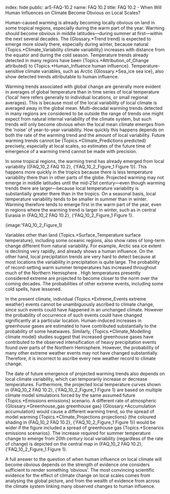index: hide
public: ar5-FAQ-10.2
name: FAQ 10.2
title: FAQ 10.2 - When Will Human Influences on Climate Become Obvious on Local Scales?

Human-caused warming is already becoming locally obvious on land in some tropical regions, especially during the warm part of the year. Warming should become obvious in middle latitudes—during summer at first—within the next several decades. The {Glossary.*Trend trend} is expected to emerge more slowly there, especially during winter, because natural {Topics.*Climate_Variability climate variability} increases with distance from the equator and during the cold season. Temperature trends already detected in many regions have been {Topics.*Attribution_of_Change attributed} to {Topics.*Human_Influence human influence}. Temperature-sensitive climate variables, such as Arctic {Glossary.*Sea_ice sea ice}, also show detected trends attributable to human influence.

Warming trends associated with global change are generally more evident in averages of global temperature than in time series of local temperature (‘local’ here refers generally to individual locations, or small regional averages). This is because most of the local variability of local climate is averaged away in the global mean. Multi-decadal warming trends detected in many regions are considered to be outside the range of trends one might expect from natural internal variability of the climate system, but such trends will only become obvious when the local mean climate emerges from the ‘noise’ of year-to-year variability. How quickly this happens depends on both the rate of the warming trend and the amount of local variability. Future warming trends cannot be {Topics.*Climate_Predictions predicted} precisely, especially at local scales, so estimates of the future time of emergence of a warming trend cannot be made with precision.

In some tropical regions, the warming trend has already emerged from local variability ({FAQ_10_2 FAQ 10.2}, {'FAQ_10_2_Figure_1 Figure 1}). This happens more quickly in the tropics because there is less temperature variability there than in other parts of the globe. Projected warming may not emerge in middle latitudes until the mid-21st century—even though warming trends there are larger—because local temperature variability is substantially greater there than in the tropics. On a seasonal basis, local temperature variability tends to be smaller in summer than in winter. Warming therefore tends to emerge first in the warm part of the year, even in regions where the warming trend is larger in winter, such as in central Eurasia in {FAQ_10_2 FAQ 10.2}, {'FAQ_10_2_Figure_1 Figure 1}.

{image:'FAQ_10_2_Figure_1}

Variables other than land {Topics.*Surface_Temperature surface temperature}, including some oceanic regions, also show rates of long-term change different from natural variability. For example, Arctic sea ice extent is declining very rapidly, and already shows a human influence. On the other hand, local precipitation trends are very hard to detect because at most locations the variability in precipitation is quite large. The probability of record-setting warm summer temperatures has increased throughout much of the Northern Hemisphere . High temperatures presently considered extreme are projected to become closer to the norm over the coming decades. The probabilities of other extreme events, including some cold spells, have lessened.

In the present climate, individual {Topics.*Extreme_Events extreme weather} events cannot be unambiguously ascribed to climate change, since such events could have happened in an unchanged climate. However the probability of occurrence of such events could have changed significantly at a particular location. Human-induced increases in greenhouse gases are estimated to have contributed substantially to the probability of some heatwaves. Similarly, {Topics.*Climate_Modelling climate model} studies suggest that increased greenhouse gases have contributed to the observed intensification of heavy precipitation events found over parts of the Northern Hemisphere. However, the probability of many other extreme weather events may not have changed substantially. Therefore, it is incorrect to ascribe every new weather record to climate change.

The date of future emergence of projected warming trends also depends on local climate variability, which can temporarily increase or decrease temperatures. Furthermore, the projected local temperature curves shown in {FAQ_10_2 FAQ 10.2}, {'FAQ_10_2_Figure_1 Figure 1} are based on multiple climate model simulations forced by the same assumed future {Topics.*Emissions emissions} scenario. A different rate of atmospheric {Glossary.*Greenhouse_gas greenhouse gas} {Glossary.*Accumulation accumulation} would cause a different warming trend, so the spread of model warming {Topics.*Climate_Projections projections} (the coloured shading in {FAQ_10_2 FAQ 10.2}, {'FAQ_10_2_Figure_1 Figure 1}) would be wider if the figure included a spread of greenhouse gas {Topics.*Scenarios emissions scenarios}. The increase required for summer temperature change to emerge from 20th century local variability (regardless of the rate of change) is depicted on the central map in {FAQ_10_2 FAQ 10.2}, {'FAQ_10_2_Figure_1 Figure 1}.

A full answer to the question of when human influence on local climate will become obvious depends on the strength of evidence one considers sufficient to render something ‘obvious’. The most convincing scientific evidence for the effect of climate change on local scales comes from analysing the global picture, and from the wealth of evidence from across the climate system linking many observed changes to human influence.

